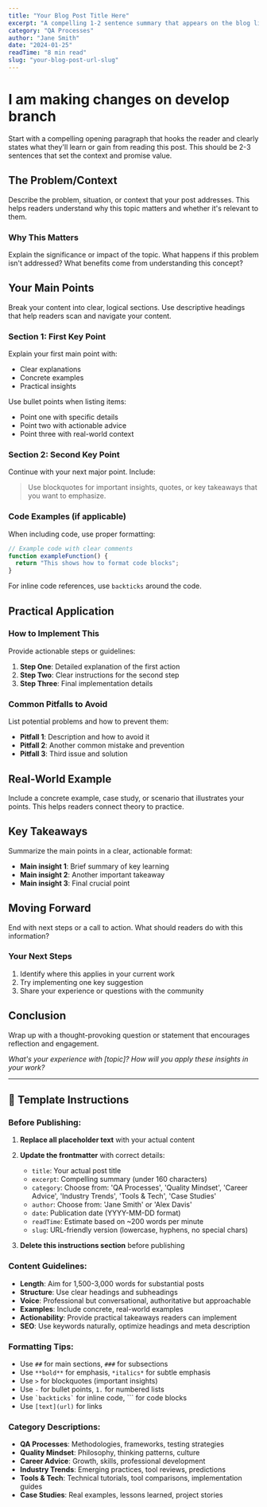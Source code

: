```yaml
---
title: "Your Blog Post Title Here"
excerpt: "A compelling 1-2 sentence summary that appears on the blog listing page and in SEO descriptions. Keep it under 160 characters for optimal SEO."
category: "QA Processes"
author: "Jane Smith"
date: "2024-01-25"
readTime: "8 min read"
slug: "your-blog-post-url-slug"
---
```


# I am making changes on develop branch

Start with a compelling opening paragraph that hooks the reader and clearly states what they'll learn or gain from reading this post. This should be 2-3 sentences that set the context and promise value.

## The Problem/Context

Describe the problem, situation, or context that your post addresses. This helps readers understand why this topic matters and whether it's relevant to them.

### Why This Matters

Explain the significance or impact of the topic. What happens if this problem isn't addressed? What benefits come from understanding this concept?

## Your Main Points

Break your content into clear, logical sections. Use descriptive headings that help readers scan and navigate your content.

### Section 1: First Key Point

Explain your first main point with:
- Clear explanations
- Concrete examples
- Practical insights

Use bullet points when listing items:
- Point one with specific details
- Point two with actionable advice
- Point three with real-world context

### Section 2: Second Key Point

Continue with your next major point. Include:

> Use blockquotes for important insights, quotes, or key takeaways that you want to emphasize.

### Code Examples (if applicable)

When including code, use proper formatting:

```javascript
// Example code with clear comments
function exampleFunction() {
  return "This shows how to format code blocks";
}
```

For inline code references, use `backticks` around the code.

## Practical Application

### How to Implement This

Provide actionable steps or guidelines:

1. **Step One**: Detailed explanation of the first action
2. **Step Two**: Clear instructions for the second step
3. **Step Three**: Final implementation details

### Common Pitfalls to Avoid

List potential problems and how to prevent them:
- **Pitfall 1**: Description and how to avoid it
- **Pitfall 2**: Another common mistake and prevention
- **Pitfall 3**: Third issue and solution

## Real-World Example

Include a concrete example, case study, or scenario that illustrates your points. This helps readers connect theory to practice.

## Key Takeaways

Summarize the main points in a clear, actionable format:

- **Main insight 1**: Brief summary of key learning
- **Main insight 2**: Another important takeaway  
- **Main insight 3**: Final crucial point

## Moving Forward

End with next steps or a call to action. What should readers do with this information?

### Your Next Steps

1. Identify where this applies in your current work
2. Try implementing one key suggestion
3. Share your experience or questions with the community

## Conclusion

Wrap up with a thought-provoking question or statement that encourages reflection and engagement.

*What's your experience with [topic]? How will you apply these insights in your work?*

---

## 📝 **Template Instructions**

### Before Publishing:

1. **Replace all placeholder text** with your actual content
2. **Update the frontmatter** with correct details:
   - `title`: Your actual post title
   - `excerpt`: Compelling summary (under 160 characters)
   - `category`: Choose from: 'QA Processes', 'Quality Mindset', 'Career Advice', 'Industry Trends', 'Tools & Tech', 'Case Studies'
   - `author`: Choose from: 'Jane Smith' or 'Alex Davis'
   - `date`: Publication date (YYYY-MM-DD format)
   - `readTime`: Estimate based on ~200 words per minute
   - `slug`: URL-friendly version (lowercase, hyphens, no special chars)

3. **Delete this instructions section** before publishing

### Content Guidelines:

- **Length**: Aim for 1,500-3,000 words for substantial posts
- **Structure**: Use clear headings and subheadings
- **Voice**: Professional but conversational, authoritative but approachable
- **Examples**: Include concrete, real-world examples
- **Actionability**: Provide practical takeaways readers can implement
- **SEO**: Use keywords naturally, optimize headings and meta description

### Formatting Tips:

- Use `##` for main sections, `###` for subsections
- Use `**bold**` for emphasis, `*italics*` for subtle emphasis
- Use `>` for blockquotes (important insights)
- Use `-` for bullet points, `1.` for numbered lists
- Use `` `backticks` `` for inline code, ``` for code blocks
- Use `[text](url)` for links

### Category Descriptions:

- **QA Processes**: Methodologies, frameworks, testing strategies
- **Quality Mindset**: Philosophy, thinking patterns, culture
- **Career Advice**: Growth, skills, professional development
- **Industry Trends**: Emerging practices, tool reviews, predictions
- **Tools & Tech**: Technical tutorials, tool comparisons, implementation guides
- **Case Studies**: Real examples, lessons learned, project stories
